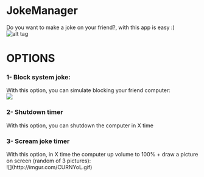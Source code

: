 # JokeManager
Do you want to make a joke on your friend?, with this app is easy :)<br>
![alt tag](http://imgur.com/Dgqgg90.png)

# OPTIONS
<h3>1- Block system joke:</h3>
With this option, you can simulate blocking your friend computer:<br>
<img src="http://imgur.com/YAvcCrQ.gif">

<h3>2- Shutdown timer</h3>
With this option, you can shutdown the computer in X time<br>

<h3>3- Scream joke timer</h3>
With this option, in X time the computer up volume to 100% + draw a picture on screen (random of 3 pictures):<br>
![](http://imgur.com/CURNYoL.gif)
